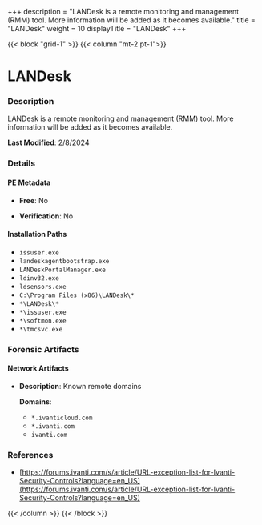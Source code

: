 +++
description = "LANDesk is a remote monitoring and management (RMM) tool. More information will be added as it becomes available."
title = "LANDesk"
weight = 10
displayTitle = "LANDesk"
+++


{{< block "grid-1" >}}
{{< column "mt-2 pt-1">}}

# LANDesk


### Description

LANDesk is a remote monitoring and management (RMM) tool. More information will be added as it becomes available.



**Last Modified**: 2/8/2024

### Details


#### PE Metadata


- **Free**: No

- **Verification**: No




#### Installation Paths
- `issuser.exe`
- `landeskagentbootstrap.exe`
- `LANDeskPortalManager.exe`
- `ldinv32.exe`
- `ldsensors.exe`
- `C:\Program Files (x86)\LANDesk\*`
- `*\LANDesk\*`
- `*\issuser.exe`
- `*\softmon.exe`
- `*\tmcsvc.exe`

### Forensic Artifacts




#### Network Artifacts

- **Description**: Known remote domains

  **Domains**:
    - `*.ivanticloud.com`
    - `*.ivanti.com`
    - `ivanti.com`





### References
- [https://forums.ivanti.com/s/article/URL-exception-list-for-Ivanti-Security-Controls?language=en_US](https://forums.ivanti.com/s/article/URL-exception-list-for-Ivanti-Security-Controls?language=en_US)



{{< /column >}}
{{< /block >}}
